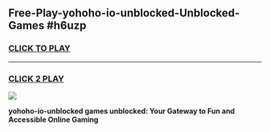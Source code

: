 
## Free-Play-yohoho-io-unblocked-Unblocked-Games #h6uzp
<h3>
<a href="https://news.freeplayer.one?title=yohoho-io-unblocked&ref=8M">CLICK TO PLAY</a></h3>
<hr>

<h3>
<a href="https://news.freeplayer.one?title=yohoho-io-unblocked&ref=8M">CLICK 2 PLAY</a>
  
</h3>

<a href="https://news.freeplayer.one?title=yohoho-io-unblocked&ref=8M"><img src="https://clearcache.store/games.png"></a>


**yohoho-io-unblocked games unblocked: Your Gateway to Fun and Accessible Online Gaming**
